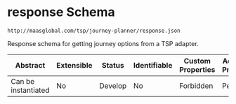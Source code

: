# response Schema

```
http://maasglobal.com/tsp/journey-planner/response.json
```

Response schema for getting journey options from a TSP adapter.

| Abstract            | Extensible | Status  | Identifiable | Custom Properties | Additional Properties | Defined In                                         |
| ------------------- | ---------- | ------- | ------------ | ----------------- | --------------------- | -------------------------------------------------- |
| Can be instantiated | No         | Develop | No           | Forbidden         | Permitted             | [tsp/journey-planner/response.json](response.json) |
